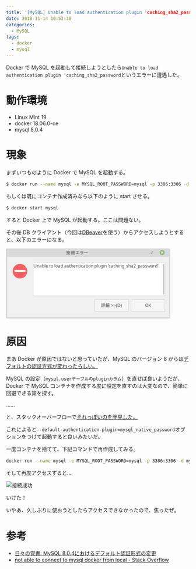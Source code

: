 ```yaml
---
title: '[MySQL] Unable to load authentication plugin 'caching_sha2_password'
date: 2018-11-14 10:52:38
categories:
  - MySQL
tags:
  - docker
  - mysql
---
```


Docker で MySQL を起動して接続しようとしたら`Unable to load authentication plugin 'caching_sha2_password`というエラーに遭遇した。

<!-- more -->

# 動作環境

- Linux Mint 19
- docker 18.06.0-ce
- mysql 8.0.4

# 現象

まずいつものように Docker で MySQL を起動する。

```bash
$ docker run --name mysql -e MYSQL_ROOT_PASSWORD=mysql -p 3306:3306 -d mysql
```

もしくは既にコンテナ作成済みなら以下のように start させる。

```bash
$ docker start mysql
```

すると Docker 上で MySQL が起動する。ここは問題ない。

その後 DB クライアント（今回は[DBeaver](https://dbeaver.io/)を使う）からアクセスしようとすると、以下のエラーになる。

![通信テストでエラー](/images/49-01.png)

# 原因

まあ Docker が原因ではないと思っていたが、MySQL のバージョン 8 からは[デフォルトの認証方式が変わったらしい。](https://yoku0825.blogspot.com/2018/01/mysql-804.html)

MySQL の設定（`mysql.userテーブルのpluginカラム`）を直せば良いようだが、Docker で MySQL コンテナを作成する度に設定を直すのは大変なので、簡単に回避できる策を探す。

……

と、スタックオーバーフローで[それっぽいのを発見した。](https://stackoverflow.com/questions/49019652/not-able-to-connect-to-mysql-docker-from-local)

これによると`--default-authentication-plugin=mysql_native_password`オプションをつけて起動すると良いみたいだ。

一度コンテナを捨てて、下記コマンドで再作成してみる。

```bash
docker run --name mysql -e MYSQL_ROOT_PASSWORD=mysql -p 3306:3306 -d mysql --default-authentication-plugin=mysql_native_password
```

そして再度アクセスすると…

![接続成功](/images/49-2.png)

いけた！

いやあ、久しぶりに使おうとしたらアクセスできなかったので、焦ったぜ。

# 参考

- [日々の覚書: MySQL 8.0.4におけるデフォルト認証形式の変更](https://yoku0825.blogspot.com/2018/01/mysql-804.html)
- [not able to connect to mysql docker from local - Stack Overflow](https://stackoverflow.com/questions/49019652/not-able-to-connect-to-mysql-docker-from-local)
